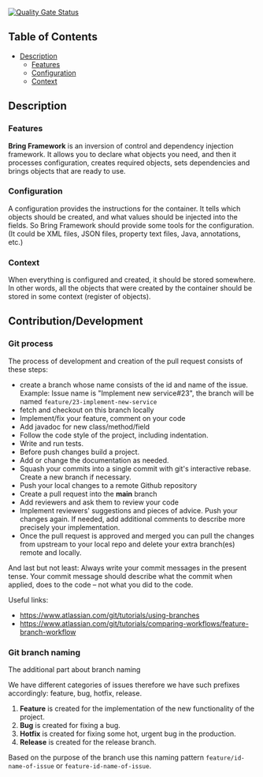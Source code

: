 [![Quality Gate Status](https://sonarcloud.io/api/project_badges/measure?project=Blyznytsia_bring&metric=alert_status)](https://sonarcloud.io/summary/new_code?id=Blyznytsia_bring)

## Table of Contents

- [Description](#description)
    - [Features](#features)
    - [Configuration](#configuration)
    - [Context](#context)

## Description

### Features

**Bring Framework** is an inversion of control and dependency injection framework. It allows you to declare what objects
you need, and then it processes configuration, creates required objects, sets dependencies and brings objects that are
ready to use.

### Configuration

A configuration provides the instructions for the container. It tells which objects should be created, and what values
should be injected into the fields. So Bring Framework should provide some tools for the configuration. (It could be XML
files, JSON files, property text files, Java, annotations, etc.)

### Context

When everything is configured and created, it should be stored somewhere. In other words, all the objects that were
created by the container should be stored in some context (register of objects). 


## Contribution/Development

### Git process

The process of development and creation of the pull request consists of these steps:

- create a branch whose name consists of the id and name of the issue. Example: Issue name is "Implement new service#23",
  the branch will be named `feature/23-implement-new-service`
- fetch and checkout on this branch locally
- Implement/fix your feature, comment on your code
- Add javadoc for new class/method/field
- Follow the code style of the project, including indentation.
- Write and run tests.
- Before push changes build a project.
- Add or change the documentation as needed.
- Squash your commits into a single commit with git's interactive rebase. Create a new branch if necessary.
- Push your local changes to a remote Github repository
- Create a pull request into the **main** branch
- Add reviewers and ask them to review your code
- Implement reviewers' suggestions and pieces of advice. Push your changes again. If needed, add additional comments
  to describe more precisely your implementation.
- Once the pull request is approved and merged you can pull the changes from upstream to your local repo and delete your extra branch(es) remote and locally.

And last but not least: Always write your commit messages in the present tense. Your commit message should describe what the commit when applied, does to the code – not what you did to the code.

Useful links:
- https://www.atlassian.com/git/tutorials/using-branches
- https://www.atlassian.com/git/tutorials/comparing-workflows/feature-branch-workflow

### Git branch naming

The additional part about branch naming

We have different categories of issues therefore we have such prefixes accordingly: feature, bug, hotfix, release.

1. **Feature** is created for the implementation of the new functionality of the project.
2. **Bug** is created for fixing a bug.
3. **Hotfix** is created for fixing some hot, urgent bug in the production.
4. **Release** is created for the release branch.

Based on the purpose of the branch use this naming pattern `feature/id-name-of-issue` or `feature-id-name-of-issue`.
